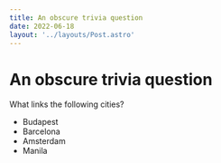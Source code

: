```yaml
---
title: An obscure trivia question
date: 2022-06-18
layout: '../layouts/Post.astro'
---
```


# An obscure trivia question

What links the following cities?
* Budapest
* Barcelona
* Amsterdam
* Manila
